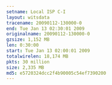 ```yaml
---
setname: Local ISP C-I
layout: witsdata
tracename: 20090112-130000-0
end: Tue Jan 13 02:30:01 2009
originalname: 20090112-130000-0
gzsize: 1,152 MB
len: 0:30:00
start: Tue Jan 13 02:00:01 2009
totalwirelen: 18,174 MB
pkts: 30 million
size: 2,335 MB
md5: e5720324dcc2f4b90005c54ef7390200
---
```

